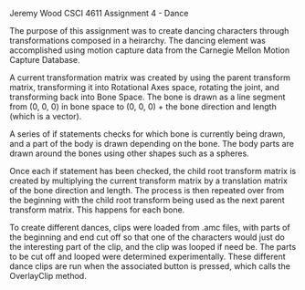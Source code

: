 Jeremy Wood CSCI 4611 Assignment 4 - Dance

The purpose of this assignment was to create dancing characters through transformations composed in a heirarchy. The dancing element was accomplished using motion capture data from the Carnegie Mellon Motion Capture Database. 

A current transformation matrix was created by using the parent transform matrix, transforming it into Rotational Axes space, rotating the joint, and transforming back into Bone Space. The bone is drawn as a line segment from (0, 0, 0) in bone space to (0, 0, 0) + the bone direction and length (which is a vector). 

A series of if statements checks for which bone is currently being drawn, and a part of the body is drawn depending on the bone. The body parts are drawn around the bones using other shapes such as a spheres.

Once each if statement has been checked, the child root transform matrix is created by multiplying the current transform matrix by a translation matrix of the bone direction and length. The process is then repeated over from the beginning with the child root transform being used as the next parent transform matrix. This happens for each bone.

To create different dances, clips were loaded from .amc files, with parts of the beginning and end cut off so that one of the characters would just do the interesting part of the clip, and the clip was looped if need be. The parts to be cut off and looped were determined experimentally. These different dance clips are run when the associated button is pressed, which calls the OverlayClip method.
